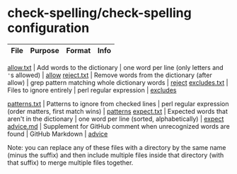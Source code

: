 # check-spelling/check-spelling configuration

File | Purpose | Format | Info
-|-|-|-
<!--
[dictionary.txt](dictionary.txt) | Replacement dictionary (creating this file will override the default dictionary) | one word per line | [dictionary](https://github.com/check-spelling/check-spelling/wiki/Configuration#dictionary)
-->
[allow.txt](allow.txt) | Add words to the dictionary | one word per line (only letters and `'`s allowed) | [allow](https://github.com/check-spelling/check-spelling/wiki/Configuration#allow)
[reject.txt](reject.txt) | Remove words from the dictionary (after allow) | grep pattern matching whole dictionary words | [reject](https://github.com/check-spelling/check-spelling/wiki/Configuration-Examples%3A-reject)
[excludes.txt](excludes.txt) | Files to ignore entirely | perl regular expression | [excludes](https://github.com/check-spelling/check-spelling/wiki/Configuration-Examples%3A-excludes)
<!--
[only.txt](only.txt) | Only check matching files (applied after excludes) | perl regular expression | [only](https://github.com/check-spelling/check-spelling/wiki/Configuration-Examples%3A-only)
-->
[patterns.txt](patterns.txt) | Patterns to ignore from checked lines | perl regular expression (order matters, first match wins) | [patterns](https://github.com/check-spelling/check-spelling/wiki/Configuration-Examples%3A-patterns)
[expect.txt](expect.txt) | Expected words that aren't in the dictionary | one word per line (sorted, alphabetically) | [expect](https://github.com/check-spelling/check-spelling/wiki/Configuration#expect)
[advice.md](advice.md) | Supplement for GitHub comment when unrecognized words are found | GitHub Markdown | [advice](https://github.com/check-spelling/check-spelling/wiki/Configuration-Examples%3A-advice)

Note: you can replace any of these files with a directory by the same name (minus the suffix)
and then include multiple files inside that directory (with that suffix) to merge multiple files together.
